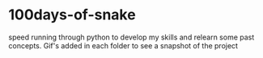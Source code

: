 # 100days-of-snake
speed running through python to develop my skills and relearn some past concepts. 
Gif's added in each folder to see a snapshot of the project
